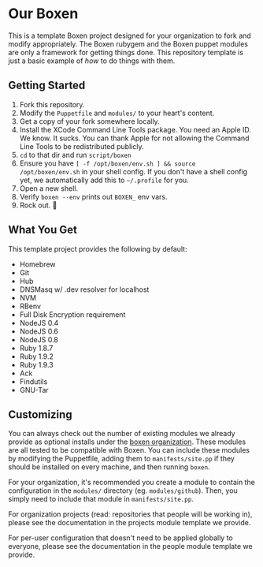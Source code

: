 # Our Boxen

This is a template Boxen project designed for your organization to fork and
modify appropriately.
The Boxen rubygem and the Boxen puppet modules are only a framework for getting
things done.
This repository template is just a basic example of _how_ to do things with them.

## Getting Started

1. Fork this repository.
2. Modify the `Puppetfile` and `modules/` to your heart's content.
3. Get a copy of your fork somewhere locally.
4. Install the XCode Command Line Tools package. You need an Apple ID. We know. It sucks. You can thank Apple for not allowing the Command Line Tools to be redistributed publicly.
5. `cd` to that dir and run `script/boxen`
6. Ensure you have `[ -f /opt/boxen/env.sh ] && source /opt/boxen/env.sh` in your shell config. If you don't have a shell config yet, we automatically add this to `~/.profile` for you.
7. Open a new shell.
8. Verify `boxen --env` prints out `BOXEN_` env vars.
9. Rock out. :metal:

## What You Get

This template project provides the following by default:

* Homebrew
* Git
* Hub
* DNSMasq w/ .dev resolver for localhost
* NVM
* RBenv
* Full Disk Encryption requirement
* NodeJS 0.4
* NodeJS 0.6
* NodeJS 0.8
* Ruby 1.8.7
* Ruby 1.9.2
* Ruby 1.9.3
* Ack
* Findutils
* GNU-Tar

## Customizing

You can always check out the number of existing modules we already provide as optional installs under the [boxen organization](https://github.com/boxen). These modules are all tested to be compatible with Boxen. You can include these modules by modifying the Puppetfile, adding them to `manifests/site.pp` if they should be installed on every machine, and then running `boxen`.

For your organization, it's recommended you create a module to contain the configuration in the `modules/` directory (eg. `modules/github`).
Then, you simply need to include that module in `manifests/site.pp`.

For organization projects (read: repositories that people will be working in), please see the documentation in the projects module template we provide.

For per-user configuration that doesn't need to be applied globally to everyone, please see the documentation in the people module template we provide.

